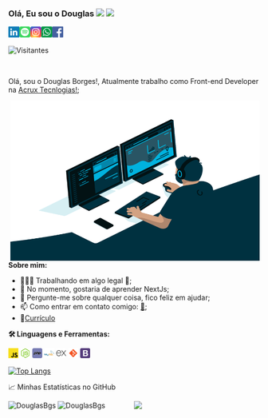 ### Olá, Eu sou o Douglas <img src="https://media.giphy.com/media/hvRJCLFzcasrR4ia7z/giphy.gif" width="25px"> <img height="20" src="https://acegif.com/wp-content/uploads/2020/04/brazilian-flag-m.gif">
<p align="left">
<a href="https://www.facebook.com/talvez.douglas"><img alt="Facebook" title="Facebook" height="22" width="22" src="https://raw.githubusercontent.com/DouglasBgs/DouglasBgs/main/assets/facebook.svg"></a>

<a href="https://www.linkedin.com/in/douglas-borges-941a8217b/">
  <img align="left" alt="LinkedIN" width="22px" src="https://raw.githubusercontent.com/DouglasBgs/DouglasBgs/main/assets/linkedin.svg" />
</a>
<a href="https://open.spotify.com/user/22kfqp64baeymcs66epzdf7ma?si=9neW2SaPRHSPKc0b_vU_9g">
  <img align="left" alt="Spotify" width="22px" src="https://raw.githubusercontent.com/DouglasBgs/DouglasBgs/main/assets/spotify.svg" />
</a>
<a href="https://www.instagram.com/doga_borges/">
  <img align="left" alt="Instagram" width="22px" src="https://raw.githubusercontent.com/DouglasBgs/DouglasBgs/main/assets/instagram.svg" />
</a>
<a href="https://wa.me/5547988632328">
  <img align="left" alt="Whatsapp" width="22px" src="https://raw.githubusercontent.com/DouglasBgs/DouglasBgs/main/assets/whatsapp.svg" />
</a>
</p>

![Visitantes](https://visitor-badge.glitch.me/badge?page_id=DouglasBgs.DouglasBgs&language=pt-br)

<br />

Olá, sou o Douglas Borges!, Atualmente trabalho como Front-end Developer  na  [Acrux Tecnlogias!](http://acruxtecnologias.com.br/);

  <img align="right" alt="GIF" src="https://github.com/DouglasBgs/DouglasBgs/blob/main/assets/code.gif?raw=true" width="500" height="320" />
  
**Sobre mim:**

- 👨🏽‍💻 Trabalhando em algo legal 🤫;
- 🌱 No momento, gostaria de aprender NextJs;
- 💬 Pergunte-me sobre qualquer coisa, fico feliz em ajudar;
- 📫 Como entrar em contato comigo: [📧](mailto:borgesdoga@gmail.com);
- 📝[Currículo](https://docs.google.com/document/d/1iJZxSBHrAndBbV0nIQELpGUGbf0JDoMJ6CYkxHnkDM0/edit?usp=sharing)

**🛠 Linguagens e Ferramentas:**  

<code><img height="20" src="https://raw.githubusercontent.com/DouglasBgs/DouglasBgs/main/assets/javascript.svg"></code>
<code><img height="20" src="https://raw.githubusercontent.com/DouglasBgs/DouglasBgs/main/assets/node-js.svg"></code>
<code><img height="20" src="https://raw.githubusercontent.com/DouglasBgs/DouglasBgs/main/assets/php.svg"></code>
<code><img height="20" src="https://raw.githubusercontent.com/DouglasBgs/DouglasBgs/main/assets/mysql.svg"></code>
<code><img height="20" src="https://raw.githubusercontent.com/DouglasBgs/DouglasBgs/main/assets/express.svg"></code>
<code><img height="20" src="https://raw.githubusercontent.com/DouglasBgs/DouglasBgs/main/assets/git.svg"></code>
<code><img height="20" src="https://raw.githubusercontent.com/DouglasBgs/DouglasBgs/main/assets/bootstrap.svg"></code>

[![Top Langs](https://github-readme-stats.vercel.app/api/top-langs/?username=DouglasBgs&show_icons=true&theme=react&custom_title=Linguagens+mais+Utilizadas&locale=pt-br)](https://github.com/anuraghazra/github-readme-stats)


📈 Minhas Estatísticas no GitHub

<p align="left"><img width="50%" src="https://github-readme-stats.vercel.app/api/wakatime?username=logindoga&theme=react&custom_title=Estatísticas+da+semana" alt="DouglasBgs" /> 
<img width="48%" src="https://github-readme-stats.vercel.app/api?username=DouglasBgs&show_icons=true&theme=react&custom_title=Minhas+estatísticas+no+GitHub&count_private=true&include_all_commits=true&locale=pt-br" alt="DouglasBgs" />
  
 <img width="50%" align="right" src="https://i.pinimg.com/originals/57/38/a9/5738a9c1e37b206e0d5e30605bfff53d.gif" />
  
